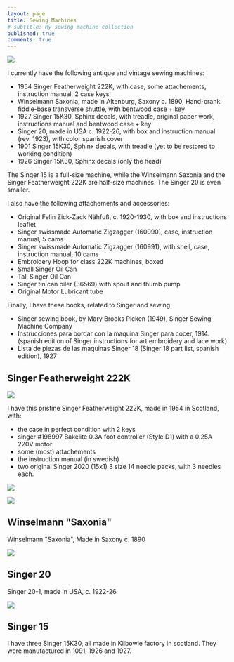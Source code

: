 ```yaml
---
layout: page
title: Sewing Machines
# subtitle: My sewing machine collection
published: true
comments: true
---
```


[![](../assets/img/vsm/222K/SingerFeatherweight222K.jpg)]()

I currently have the following antique and vintage sewing machines:

- 1954 Singer Featherweight 222K, with case, some attachements, instruction manual, 2 case keys
- Winselmann Saxonia, made in Altenburg, Saxony c. 1890, Hand-crank fiddle-base transverse shuttle, with bentwood case + key
- 1927 Singer 15K30, Sphinx decals, with treadle, original paper work, instructions manual and bentwood case + key
- Singer 20, made in USA c. 1922-26, with box and instruction manual (rev. 1923), with color spanish cover
- 1901 Singer 15K30, Sphinx decals, with treadle (yet to be restored to working condition)
- 1926 Singer 15K30, Sphinx decals (only the head)

The Singer 15 is a full-size machine, while the Winselmann Saxonia and the Singer Featherweight 222K are half-size machines. The Singer 20 is even smaller.

I also have the following attachements and accessories:

- Original Felin Zick-Zack Nähfuß, c. 1920-1930, with box and instructions leaflet
- Singer swissmade Automatic Zigzagger (160990), case, instruction manual, 5 cams 
- Singer swissmade Automatic Zigzagger (160991), with shell, case, instruction manual, 10 cams
- Embroidery Hoop for class 222K machines, boxed
- Small Singer Oil Can
- Tall Singer Oil Can
- Singer tin can oiler (36569) with spout and thumb pump
- Original Motor Lubricant tube

Finally, I have these books, related to Singer and sewing:

- Singer sewing book, by Mary Brooks Picken (1949), Singer Sewing Machine Company
- Instrucciones para bordar con la maquina Singer para cocer, 1914. (spanish edition of Singer instructions for art embroidery and lace work)
- Lista de piezas de las maquinas Singer 18 (Singer 18 part list, spanish edition), 1927

## Singer Featherweight 222K

[![](../assets/img/vsm/222K/Collage_Featherweight.jpg)]()

I have this pristine Singer Featherweight 222K, made in 1954 in Scotland, with:

- the case in perfect condition with 2 keys
- singer #198997 Bakelite 0.3A foot controller (Style D1) with a 0.25A 220V motor
- some (most) attachements
- the instruction manual (in swedish)
- two original Singer 2020 (15x1) 3 size 14 needle packs, with 3 needles each.

[![](../assets/img/vsm/222K/Motor.jpg)]()

[![](../assets/img/vsm/222K/FootController.jpg)]()

## Winselmann "Saxonia"

Winselmann "Saxonia", Made in Saxony c. 1890

[![](../assets/img/vsm/saxonia/20240202_165749.jpg)]()

## Singer 20

Singer 20-1, made in USA, c. 1922-26

[![](../assets/img/vsm/singer20/20240119_170434.jpg)]()

## Singer 15

I have three Singer 15K30, all made in Kilbowie factory in scotland. They were manufactured in 1091, 1926 and 1927.
